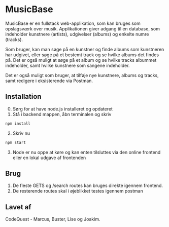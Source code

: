 # MusicBase

MusicBase er en fullstack web-applikation, som kan bruges som opslagsværk over musik. Applikationen giver adgang til en database, som indeholder kunstnere (artists), udgivelser (albums) og enkelte numre (tracks).

Som bruger, kan man søge på en kunstner og finde albums som kunstneren har udgivet, eller søge på et bestemt track og se hvilke albums det findes på. Det er også muligt at søge på et album og se hvilke tracks albummet indeholder, samt hvilke kunstnere som sangene indeholder.

Det er også muligt som bruger, at tilføje nye kunstnere, albums og tracks, samt redigere i eksisterende via Postman.

## Installation

0. Sørg for at have node.js installeret og opdateret
1. Stå i backend mappen, åbn terminalen og skriv
```bash
npm install
```
2. Skriv nu

```bash
npm start
```
3. Node er nu oppe at køre og kan enten tilsluttes via den online frontend eller en lokal udgave af frontenden

## Brug

1. De fleste GETS og /search routes kan bruges direkte igennem frontend.
2. De resterende routes skal i øjeblikket testes igennem postman

## Lavet af

CodeQuest - Marcus, Buster, Lise og Joakim.
